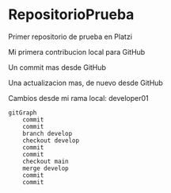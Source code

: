 # RepositorioPrueba

Primer repositorio de prueba en Platzi

Mi primera contribucion local para GitHub

Un commit mas desde GitHub

Una actualizacion mas, de nuevo desde GitHub

Cambios desde mi rama local: developer01

```mermaid
gitGraph
    commit
    commit
    branch develop
    checkout develop
    commit
    commit
    checkout main
    merge develop
    commit
    commit
```
